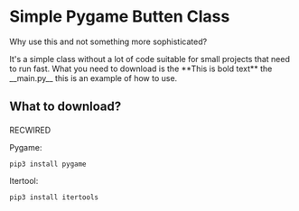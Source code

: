 # Simple Pygame Butten Class

<p>Why use this and not something more sophisticated?</p>
It's a simple class without a lot of code suitable for small projects that need to run fast.
What you need to download is the **This is bold text** the __main.py__ this is an example of how to use.

## <p>What to download?</p>
 RECWIRED
 <p>Pygame: </p>

 ```
 pip3 install pygame
 ``` 
 <p>Itertool: </p>

 ```
 pip3 install itertools
 ```





